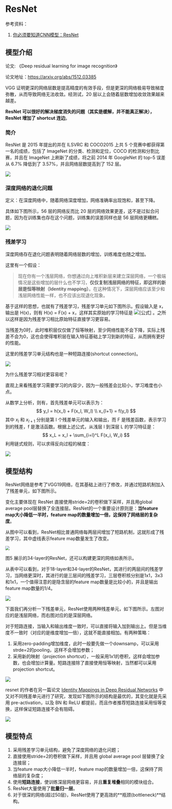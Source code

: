 # ResNet

参考资料：

1. [你必须要知道CNN模型：ResNet](https://zhuanlan.zhihu.com/p/31852747)





## 模型介绍

论文: 《Deep residual learning for image recognition》

论文地址：https://arxiv.org/abs/1512.03385



VGG 证明更深的网络层数是提高精度的有效手段，但是更深的网络极易导致梯度弥散，从而导致网络无法收敛。经测试，20 层以上会随着层数增加收敛效果越来越差。

**ResNet 可以很好的解决梯度消失的问题（其实是缓解，并不能真正解决），ResNet 增加了 shortcut 连边**。



### 简介

ResNet 是 2015 年提出的并在 ILSVRC 和 COCO2015 上共 5 个竞赛中都获得第一名的成绩，包括了 ImageNet 的分类、检测和定位，COCO 的检测和分割比赛，并且在 ImageNet 上刷新了成绩，将之前 2014 年 GoogleNet 的 top-5 误差从 6.7% 降低到了 3.57%，并且网络层数提高到了 152 层。

![](https://gitee.com/lcai013/image_cdn/raw/master/notes_images/resnet_1.png)



### 深度网络的退化问题

定义：在深度网络中，随着网络深度增加，网络准确率出现饱和，甚至下降。

具体如下图所示，56 层的网络反而比 20 层的网络效果更差，这不是过拟合问题，因为在训练集也存在这个问题，训练集的误差同样也是 56 层网络更糟糕。

![](https://gitee.com/lcai013/image_cdn/raw/master/notes_images/resnet_%E7%BD%91%E7%BB%9C%E9%80%80%E5%8C%96%E9%97%AE%E9%A2%98.png)



### 残差学习

深度网络存在退化问题表明随着网络层数的增加，训练难度也随之增加。

这里有一个假设：

> 现在你有一个浅层网络，你想通过向上堆积新层来建立深层网络，一个极端情况是这些增加的层什么也不学习，**仅仅复制浅层网络的特征，即这样的新层是恒等映射（Identity mapping）**。在这种情况下，深层网络应该至少和浅层网络性能一样，也不应该出现退化现象。

基于这样的思想，也就有了残差学习，残差学习单元如下图所示。假设输入是 x，输出是 H(x)，则有 H(x) = F(x) + x，这样其实原始的学习特征是 ![[公式]](https://www.zhihu.com/equation?tex=F%28x%29%2Bx) 。之所以这样是因为残差学习相比原始特征直接学习更容易。

当残差为0时，此时堆积层仅仅做了恒等映射，至少网络性能不会下降，实际上残差不会为0，这也会使得堆积层在输入特征基础上学习到新的特征，从而拥有更好的性能。

这里的残差学习单元结构也是一种短路连接(shortcut connection)。

![](https://gitee.com/lcai013/image_cdn/raw/master/notes_images/resnet_%E6%AE%8B%E5%B7%AE%E5%AD%A6%E4%B9%A0%E5%8D%95%E5%85%83.png)

为什么残差学习相对更容易呢？

直观上来看残差学习需要学习的内容少，因为一般残差会比较小，学习难度也小点。

从数学上分析，则有，首先残差单元可以表示为：
$$
y_l = h(x_l) + F(x_l, W_l) \\
x_{l+1} = f(y_l)
$$
其中 $x_l$ 和 $x_{l+1}$ 分别是第 l 个残差单元的输入和输出，而 F 是残差函数，表示学习到的残差，f 是激活函数。根据上述公式，从浅层 l 到深层 L 的学习特征是：
$$
x_L = x_l + \sum_{i=l}^L F(x_i, W_i)
$$
利用链式规则，可以求得反向过程的梯度：

![](https://gitee.com/lcai013/image_cdn/raw/master/notes_images/resnet_loss.svg)





## 模型结构

ResNet网络是参考了VGG19网络，在其基础上进行了修改，并通过短路机制加入了残差单元，如下图所示。

变化主要体现在 ResNet 直接使用stride=2的卷积做下采样，并且用global average pool层替换了全连接层。ResNet的一个重要设计原则是：**当feature map大小降低一半时，feature map的数量增加一倍，这保持了网络层的复杂度**。

从图中可以看到，ResNet相比普通网络每两层间增加了短路机制，这就形成了残差学习，其中虚线表示feature map数量发生了改变。

<img src="https://gitee.com/lcai013/image_cdn/raw/master/notes_images/resnet_2.jpg" style="zoom:80%;" />

图5 展示的34-layer的ResNet，还可以构建更深的网络如表所示。

从表中可以看到，对于18-layer和34-layer的ResNet，其进行的两层间的残差学习，当网络更深时，其进行的是三层间的残差学习，三层卷积核分别是1x1，3x3和1x1，一个值得注意的是隐含层的feature map数量是比较小的，并且是输出feature map数量的1/4。

![](https://gitee.com/lcai013/image_cdn/raw/master/notes_images/resnet_3.jpg)



下面我们再分析一下残差单元，ResNet使用两种残差单元，如下图所示。左图对应的是浅层网络，而右图对应的是深层网络。

对于短路连接，当输入和输出维度一致时，可以直接将输入加到输出上。但是当维度不一致时（对应的是维度增加一倍），这就不能直接相加。有两种策略：

1. 采用zero-padding增加维度，此时一般要先做一个downsamp，可以采用strde=2的pooling，这样不会增加参数；
2. 采用新的映射（projection shortcut），一般采用1x1的卷积，这样会增加参数，也会增加计算量。短路连接除了直接使用恒等映射，当然都可以采用 projection shortcut。



![](https://gitee.com/lcai013/image_cdn/raw/master/notes_images/resnet_4.png)

resnet 的作者在另一篇论文 [Identity Mappings in Deep Residual Networks](https://link.zhihu.com/?target=https%3A//arxiv.org/abs/1603.05027) 中又对不同残差单元进行了研究，发现如下图所示的结构是最优的，其变化就是先采用 pre-activation，以及 BN 和 ReLU 都提前，而且作者推荐短路连接采用恒等变换，这样保证短路连接不会有阻碍。

![](https://gitee.com/lcai013/image_cdn/raw/master/notes_images/resnet_5.jpg)





## 模型特点

1. 采用残差学习单元结构，避免了深度网络的退化问题；
2. 直接使用stride=2的卷积做下采样，并且用 global average pool 层替换了全连接层；
3. 当feature map大小降低一半时，feature map的数量增加一倍，这保持了网络层的复杂度；
4. 使用**短路连接**，使训练深层网络更容易，并且**重复堆叠**相同的模块组合。
5. ResNet大量使用了**批量归一层**。
6. 对于很深的网络(超过50层)，ResNet使用了更高效的**瓶颈(bottleneck)**结构。





